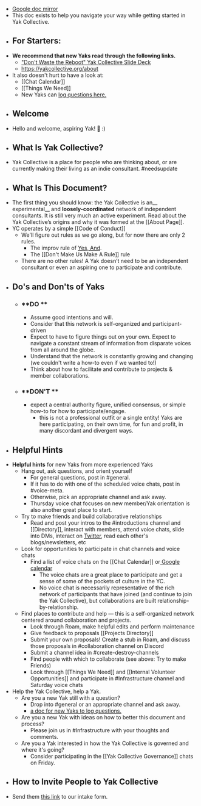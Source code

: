 - [Google doc mirror](https://docs.google.com/document/d/1I63ZKu8o0DpBG0tWhssIsCinlXeBKO-xGyvmIMXXAWE/edit?usp=sharing)
- This doc exists to help you navigate your way while getting started in Yak Collective.
- ## **For Starters:**
- __We recommend that new Yaks read through the following links.__
    - ["Don't Waste the Reboot" Yak Collective Slide Deck](https://docs.google.com/presentation/d/1OfBuSq4SImE1Gq2EaAGCAlkwC8LZRCWx-7O_VOHJ5TI/edit#slide=id.g839bef3dde_29_8)
    - https://yakcollective.org/about
- It also doesn't hurt to have a look at:
    - [[Chat Calendar]]
    - [[Things We Need]]
    - New Yaks can [log questions here.](https://roamresearch.com/#/app/ArtOfGig/page/rBq2aFRDN)
- ## **Welcome**
- Hello and welcome, aspiring Yak! 🐂 :)
- ## **What Is Yak Collective?**
- Yak Collective is a place for people who are thinking about, or are currently making their living as an indie consultant. #needsupdate 
- ## **What Is This Document?**
- The first thing you should know: the Yak Collective is an__ experimental__ and __loosely-coordinated__ network of independent consultants. It is still very much an active experiment. Read about the Yak Collective’s origins and why it was formed at the [[About Page]].
- YC operates by a simple [[Code of Conduct]] 
    - We'll figure out rules as we go along, but for now there are only 2 rules. 
        - The improv rule of [Yes, And](https://en.wikipedia.org/wiki/Yes,_and...).
        - The [[Don't Make Us Make A Rule]] rule
    - There are no other rules! A Yak doesn’t need to be an independent consultant or even an aspiring one to participate and contribute.
- ## **Do's and Don'ts of Yaks**
    - ### **DO **
        - Assume good intentions and will.
        - Consider that this network is self-organized and participant-driven
        - Expect to have to figure things out on your own. Expect to navigate a constant stream of information from disparate voices from all around the globe.
        - Understand that the network is constantly growing and changing (we couldn't write a how-to even if we wanted to!)
        - Think about how to facilitate and contribute to projects & member collaborations.
    - ### **DON'T **
        - expect a central authority figure, unified consensus, or simple how-to for how to participate/engage. 
            - this is not a professional outfit or a single entity! Yaks are here participating, on their own time, for fun and profit, in many discordant and divergent ways. 
- ## **Helpful Hints**
- **Helpful hints** for new Yaks from more experienced Yaks
    - Hang out, ask questions, and orient yourself
        - For general questions, post in #general.
        - If it has to do with one of the scheduled voice chats, post in #voice-meta.
        - Otherwise, pick an appropriate channel and ask away.
        - Thursday voice chat focuses on new member/Yak orientation is also another great place to start.
    - Try to make friends and build collaborative relationships
        - Read and post your intros to the #introductions channel and [[Directory]], interact with members, attend voice chats, slide into DMs, interact on [Twitter](https://twitter.com/i/lists/1257428917616553984), read each other's blogs/newsletters, etc
    - Look for opportunities to participate in chat channels and voice chats
        - Find a list of voice chats on the [[Chat Calendar]] or[ Google calendar](https://calendar.google.com/calendar?cid=bzk5NW00MzE3M2Jwc2xtaGg0OW5tcnA1aTRAZ3JvdXAuY2FsZW5kYXIuZ29vZ2xlLmNvbQ)
            - The voice chats are a great place to participate and get a sense of some of the pockets of culture in the YC.
            - No voice chat is necessarily representative of the rich network of participants that have joined (and continue to join the Yak Collective), but collaborations are built relationship-by-relationship.
    - Find places to contribute and help — this is a self-organized network centered around collaboration and projects.
        - Look through Roam, make helpful edits and perform maintenance
        - Give feedback to proposals [[Projects Directory]]
        - Submit your own proposals! Create a stub in Roam, and discuss those proposals in #collaboration channel on Discord
        - Submit a channel idea in #create-destroy-channels
        - Find people with which to collaborate (see above: Try to make Friends)
        - Look through [[Things We Need]] and [[Internal Volunteer Opportunities]] and participate in #Infrastructure channel and Saturday voice chats
- Help the Yak Collective, help a Yak. 
    - Are you a new Yak still with a question?
        - Drop into #general or an appropriate channel and ask away. 
        - [a doc for new Yaks to log questions.](https://roamresearch.com/#/app/ArtOfGig/page/rBq2aFRDN)
    - Are you a new Yak with ideas on how to better this document and process?
        - Please join us in #Infrastructure with your thoughts and comments.
    - Are you a Yak interested in how the Yak Collective is governed and where it's going? 
        - Consider participating in the [[Yak Collective Governance]] chats on Friday.
- ## How to Invite People to Yak Collective
- Send them [this link](https://docs.google.com/forms/d/e/1FAIpQLSfVUUvuIkzEGffk1CoEgzOkeO_yI05Nuw6zU3H1TNLmiQOf7g/viewform) to our intake form.
